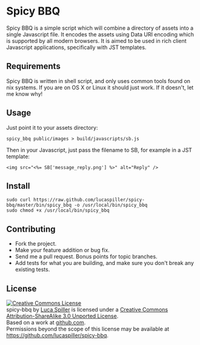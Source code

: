 # Spicy BBQ

Spicy BBQ is a simple script which will combine a directory of assets into a single Javascript file. It encodes the assets using Data URI encoding which is supported by all modern browsers. It is aimed to be used in rich client Javascript applications, specifically with JST templates.

## Requirements

Spicy BBQ is written in shell script, and only uses common tools found on nix systems. If you are on OS X or Linux it should just work. If it doesn't, let me know why!

## Usage

Just point it to your assets directory:

    spicy_bbq public/images > build/javascripts/sb.js

Then in your Javascript, just pass the filename to SB, for example in a JST template:

    <img src="<%= SB['message_reply.png'] %>" alt="Reply" />

## Install

    sudo curl https://raw.github.com/lucaspiller/spicy-bbq/master/bin/spicy_bbq -o /usr/local/bin/spicy_bbq
    sudo chmod +x /usr/local/bin/spicy_bbq

## Contributing

* Fork the project.
* Make your feature addition or bug fix.
* Send me a pull request. Bonus points for topic branches.
* Add tests for what you are building, and make sure you don't break any existing tests.

## License

<a rel="license" href="http://creativecommons.org/licenses/by-sa/3.0/"><img alt="Creative Commons License" style="border-width:0" src="http://i.creativecommons.org/l/by-sa/3.0/88x31.png" /></a><br /><span xmlns:dct="http://purl.org/dc/terms/" href="http://purl.org/dc/dcmitype/InteractiveResource" property="dct:title" rel="dct:type">spicy-bbq</span> by <a xmlns:cc="http://creativecommons.org/ns#" href="https://github.com/lucaspiller/spicy-bbq" property="cc:attributionName" rel="cc:attributionURL">Luca Spiller</a> is licensed under a <a rel="license" href="http://creativecommons.org/licenses/by-sa/3.0/">Creative Commons Attribution-ShareAlike 3.0 Unported License</a>.<br />Based on a work at <a xmlns:dct="http://purl.org/dc/terms/" href="https://github.com/lucaspiller/spicy-bbq" rel="dct:source">github.com</a>.<br />Permissions beyond the scope of this license may be available at <a xmlns:cc="http://creativecommons.org/ns#" href="https://github.com/lucaspiller/spicy-bbq" rel="cc:morePermissions">https://github.com/lucaspiller/spicy-bbq</a>.
